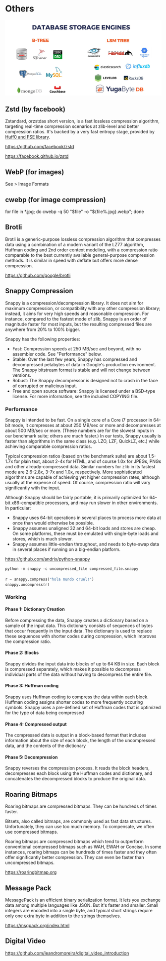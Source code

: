 # Others

![image](../../media/data-compression-Others-image1.jpg)

## Zstd (by facebook)

Zstandard, orzstdas short version, is a fast lossless compression algorithm, targeting real-time compression scenarios at zlib-level and better compression ratios. It's backed by a very fast entropy stage, provided by [Huff0 and FSE library](https://github.com/Cyan4973/FiniteStateEntropy).

<https://github.com/facebook/zstd>

<https://facebook.github.io/zstd>

## WebP (for images)

See > Image Formats

## cwebp (for image compression)

for file in *.jpg; do cwebp -q 50 "$file" -o "${file%.jpg}.webp"; done

## Brotli

Brotli is a generic-purpose lossless compression algorithm that compresses data using a combination of a modern variant of the LZ77 algorithm, Huffman coding and 2nd order context modeling, with a compression ratio comparable to the best currently available general-purpose compression methods. It is similar in speed with deflate but offers more dense compression.

<https://github.com/google/brotli>

## Snappy Compression

Snappy is a compression/decompression library. It does not aim for maximum compression, or compatibility with any other compression library; instead, it aims for very high speeds and reasonable compression. For instance, compared to the fastest mode of zlib, Snappy is an order of magnitude faster for most inputs, but the resulting compressed files are anywhere from 20% to 100% bigger.

Snappy has the following properties:

- Fast: Compression speeds at 250 MB/sec and beyond, with no assembler code. See "Performance" below.
- Stable: Over the last few years, Snappy has compressed and decompressed petabytes of data in Google's production environment. The Snappy bitstream format is stable and will not change between versions.
- Robust: The Snappy decompressor is designed not to crash in the face of corrupted or malicious input.
- Free and open source software: Snappy is licensed under a BSD-type license. For more information, see the included COPYING file.

### Performance

Snappy is intended to be fast. On a single core of a Core i7 processor in 64-bit mode, it compresses at about 250 MB/sec or more and decompresses at about 500 MB/sec or more. (These numbers are for the slowest inputs in our benchmark suite; others are much faster.) In our tests, Snappy usually is faster than algorithms in the same class (e.g. LZO, LZF, QuickLZ, etc.) while achieving comparable compression ratios.

Typical compression ratios (based on the benchmark suite) are about 1.5-1.7x for plain text, about 2-4x for HTML, and of course 1.0x for JPEGs, PNGs and other already-compressed data. Similar numbers for zlib in its fastest mode are 2.6-2.8x, 3-7x and 1.0x, respectively. More sophisticated algorithms are capable of achieving yet higher compression rates, although usually at the expense of speed. Of course, compression ratio will vary significantly with the input.

Although Snappy should be fairly portable, it is primarily optimized for 64-bit x86-compatible processors, and may run slower in other environments. In particular:

- Snappy uses 64-bit operations in several places to process more data at once than would otherwise be possible.
- Snappy assumes unaligned 32 and 64-bit loads and stores are cheap. On some platforms, these must be emulated with single-byte loads and stores, which is much slower.
- Snappy assumes little-endian throughout, and needs to byte-swap data in several places if running on a big-endian platform.

<https://github.com/andrix/python-snappy>

```python
python -m snappy -c uncompressed_file compressed_file.snappy

r = snappy.compress("hola mundo cruel!")
snappy.uncompress(r)
```

### Working

#### Phase 1: Dictionary Creation

Before compressing the data, Snappy creates a dictionary based on a sample of the input data. This dictionary consists of sequences of bytes that occur frequently in the input data. The dictionary is used to replace these sequences with shorter codes during compression, which improves the compression ratio.

#### Phase 2: Blocks

Snappy divides the input data into blocks of up to 64 KB in size. Each block is compressed separately, which makes it possible to decompress individual parts of the data without having to decompress the entire file.

#### Phase 3: Huffman coding

Snappy uses Huffman coding to compress the data within each block. Huffman coding assigns shorter codes to more frequently occuring symbols. Snappy uses a pre-defined set of Huffman codes that is optimized for the type of data being compressed

#### Phase 4: Compressed output

The compressed data is output in a block-based format that includes information about the size of each block, the length of the uncompressed data, and the contents of the dictionary

#### Phase 5: Decompression

Snappy reverses the compression process. It reads the block headers, decompresses each block using the Huffman codes and dictionary, and concatenates the decompressed blocks to produce the original data.

## Roaring Bitmaps

Roaring bitmaps are compressed bitmaps. They can be hundreds of times faster.

Bitsets, also called bitmaps, are commonly used as fast data structures. Unfortunately, they can use too much memory. To compensate, we often use compressed bitmaps.

Roaring bitmaps are compressed bitmaps which tend to outperform conventional compressed bitmaps such as WAH, EWAH or Concise. In some instances, roaring bitmaps can be hundreds of times faster and they often offer significantly better compression. They can even be faster than uncompressed bitmaps.

<https://roaringbitmap.org>

## Message Pack

MessagePack is an efficient binary serialization format. It lets you exchange data among multiple languages like JSON. But it's faster and smaller. Small integers are encoded into a single byte, and typical short strings require only one extra byte in addition to the strings themselves.

<https://msgpack.org/index.html>

## Digital Video

<https://github.com/leandromoreira/digital_video_introduction>
